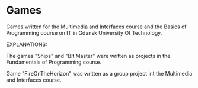 # Games
 Games written for the Multimedia and Interfaces course and the Basics of Programming course on IT in Gdansk University Of Technology.

EXPLANATIONS:

The games "Ships" and "Bit Master" were written as projects in the Fundamentals of Programming course.

Game "FireOnTheHorizon" was written as a group project int the Multimedia and Interfaces course.